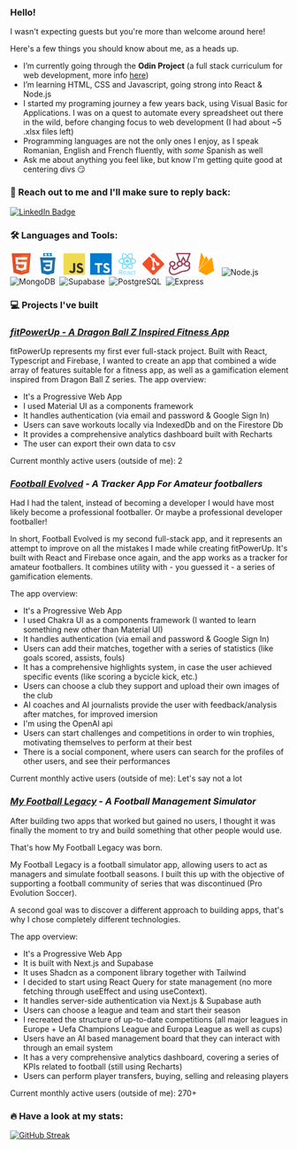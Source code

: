 ### Hello! 

I wasn't expecting guests but you're more than welcome around here! 

Here's a few things you should know about me, as a heads up.

- I’m currently going through the <strong>Odin Project</strong> (a full stack curriculum for web development, more info [here](https://www.theodinproject.com/))
- I’m learning HTML, CSS and Javascript, going strong into React & Node.js
- I started my programing journey a few years back, using Visual Basic for Applications. I was on a quest to automate every spreadsheet out there in the wild, before changing focus to web development (I had about ~5 .xlsx files left)
- Programming languages are not the only ones I enjoy, as I speak Romanian, English and French fluently, with _some_ Spanish as well
- Ask me about anything you feel like, but know I'm getting quite good at centering divs :smirk:

### :loudspeaker: Reach out to me and I'll make sure to reply back:
<div id="badges">
  <a href="https://www.linkedin.com/in/matei-daniel/">
    <img src="https://img.shields.io/badge/LinkedIn-blue?style=for-the-badge&logo=linkedin&logoColor=white" alt="LinkedIn Badge"/>
  </a>
</div>

### :hammer_and_wrench: Languages and Tools:

<div>
  <img src="https://github.com/devicons/devicon/blob/master/icons/html5/html5-original.svg" title="HTML5" alt="HTML" width="40" height="40"/>&nbsp;
  <img src="https://github.com/devicons/devicon/blob/master/icons/css3/css3-plain-wordmark.svg"  title="CSS3" alt="CSS" width="40" height="40"/>&nbsp;
  <img src="https://github.com/devicons/devicon/blob/master/icons/javascript/javascript-original.svg" title="JavaScript" alt="JavaScript" width="40" height="40"/>&nbsp;
  <img src="https://github.com/devicons/devicon/blob/master/icons/typescript/typescript-plain.svg" title="Typescript" alt="Typescript" width="40" height="40"/>&nbsp;
  <img src="https://github.com/devicons/devicon/blob/master/icons/react/react-original-wordmark.svg" title="React" alt="React" width="40" height="40"/>&nbsp;
  <img src="https://github.com/devicons/devicon/blob/master/icons/git/git-plain.svg" title="Git" alt="Git" width="40" height="40"/>&nbsp;  
  <img src="https://github.com/devicons/devicon/blob/master/icons/jest/jest-plain.svg" title="Jest" alt="Jest" width="40" height="40"/>&nbsp;
  <img src="https://github.com/devicons/devicon/blob/master/icons/firebase/firebase-plain.svg" title="Firebase" alt="Firebase" width="40" height="40"/>&nbsp;
    <img src="https://cdn.jsdelivr.net/gh/devicons/devicon/icons/nodejs/nodejs-original-wordmark.svg" title="Node.js" alt="Node.js" width="40" height="40"/>&nbsp;
      <img src="https://cdn.jsdelivr.net/gh/devicons/devicon/icons/mongodb/mongodb-original.svg" title="MongoDB" alt="MongoDB" width="40" height="40"/>&nbsp;
  <img src="https://cdn.jsdelivr.net/gh/devicons/devicon@latest/icons/supabase/supabase-original.svg" title="Supabase" alt="Supabase" width="40" height="40"/>&nbsp;
  <img src="https://cdn.jsdelivr.net/gh/devicons/devicon@latest/icons/postgresql/postgresql-original.svg" title="PostgreSQL" alt="PostgreSQL" width="40" height="40"/>&nbsp;
<img src="https://cdn.jsdelivr.net/gh/devicons/devicon/icons/express/express-original-wordmark.svg" title="Express" alt="Express" width="40" height="40"/>&nbsp;
  
</div>

### :computer: Projects I've built 
### *<a href="https://fitpowerup.com/" target="_blank">fitPowerUp - A Dragon Ball Z Inspired Fitness App</a>*

fitPowerUp represents my first ever full-stack project. Built with React, Typescript and Firebase, I wanted to create an app that combined a wide array of features suitable for a fitness app, as well as a gamification element inspired from Dragon Ball Z series.
The app overview:
- It's a Progressive Web App
- I used Material UI as a components framework
- It handles authentication (via email and password & Google Sign In)
- Users can save workouts locally via IndexedDb and on the Firestore Db
- It provides a comprehensive analytics dashboard built with Recharts
- The user can export their own data to csv

Current monthly active users (outside of me): 2

### *<a href="https://fitpowerup.com/](https://footballevolved.app/" target="_blank">Football Evolved</a> - A Tracker App For Amateur footballers*

Had I had the talent, instead of becoming a developer I would have most likely become a professional footballer. Or maybe a professional developer footballer! 

In short, Football Evolved is my second full-stack app, and it represents an attempt to improve on all the mistakes I made while creating fitPowerUp. It's built with React and Firebase once again, and the app works as a tracker for amateur footballers. It combines utility with - you guessed it - a series of gamification elements.

The app overview:
- It's a Progressive Web App
- I used Chakra UI as a components framework (I wanted to learn something new other than Material UI)
- It handles authentication (via email and password & Google Sign In)
- Users can add their matches, together with a series of statistics (like goals scored, assists, fouls)
- It has a comprehensive highlights system, in case the user achieved specific events (like scoring a bycicle kick, etc.)
- Users can choose a club they support and upload their own images of the club
- AI coaches and AI journalists provide the user with feedback/analysis after matches, for improved imersion
- I'm using the OpenAI api
- Users can start challenges and competitions in order to win trophies, motivating themselves to perform at their best
- There is a social component, where users can search for the profiles of other users, and see their performances

Current monthly active users (outside of me): Let's say not a lot

### *<a href="https://myfootballlegacy.com/" target="_blank">My Football Legacy</a> - A Football Management Simulator*

After building two apps that worked but gained no users, I thought it was finally the moment to try and build something that other people would use. 

That's how My Football Legacy was born.

My Football Legacy is a football simulator app, allowing users to act as managers and simulate football seasons. I built this up with the objective of supporting a football community of series that was discontinued (Pro Evolution Soccer). 

A second goal was to discover a different approach to building apps, that's why I chose completely different technologies.

The app overview:
- It's a Progressive Web App
- It is built with Next.js and Supabase
- It uses Shadcn as a component library together with Tailwind
- I decided to start using React Query for state management (no more fetching through useEffect and using useContext).
- It handles server-side authentication via Next.js & Supabase auth
- Users can choose a league and team and start their season
- I recreated the structure of up-to-date competitions (all major leagues in Europe + Uefa Champions League and Europa League as well as cups)
- Users have an AI based management board that they can interact with through an email system
- It has a very comprehensive analytics dashboard, covering a series of KPIs related to football (still using Recharts)
- Users can perform player transfers, buying, selling and releasing players

Current monthly active users (outside of me): 270+

### :fire: Have a look at my stats:
[![GitHub Streak](https://github-readme-streak-stats.herokuapp.com?user=leynadm&theme=dark&background=000000)](https://git.io/streak-stats)

<!--
**leynadm/leynadm** is a ✨ _special_ ✨ repository because its `README.md` (this file) appears on your GitHub profile.

  <img src="https://github.com/devicons/devicon/blob/master/icons/git/git-original-wordmark.svg" title="Git" **alt="Git" width="40" height="40"/>
</div>

Here are some ideas to get you started:
- 👯 I’m looking to collaborate on ...
-->
